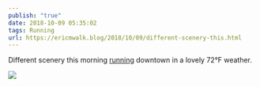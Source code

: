 ```yaml
---
publish: "true"
date: 2018-10-09 05:35:02
tags: Running
url: https://ericmwalk.blog/2018/10/09/different-scenery-this.html
---
```


Different scenery this morning [running](https://www.strava.com/activities/1893644337) downtown in a lovely 72°F weather.

![](https://ericmwalk.blog/uploads/2022/6fc070fdc8.jpg)